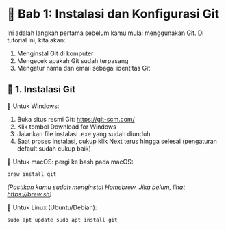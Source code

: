 # 📘 Bab 1: Instalasi dan Konfigurasi Git

Ini adalah langkah pertama sebelum kamu mulai menggunakan Git. Di tutorial ini, kita akan:
1. Menginstal Git di komputer
2. Mengecek apakah Git sudah terpasang
3. Mengatur nama dan email sebagai identitas Git


## 🧩 1. Instalasi Git

🔹 Untuk Windows:
1. Buka situs resmi Git: https://git-scm.com/
2. Klik tombol Download for Windows
3. Jalankan file instalasi .exe yang sudah diunduh
4. Saat proses instalasi, cukup klik Next terus hingga selesai (pengaturan default sudah cukup baik)

🔹 Untuk macOS:
pergi ke bash pada macOS:

`brew install git`

*(Pastikan kamu sudah menginstal Homebrew. Jika belum, lihat https://brew.sh)*


🔹 Untuk Linux (Ubuntu/Debian):

`sudo apt update
sudo apt install git`

